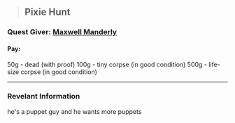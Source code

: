 >## Pixie Hunt

### Quest Giver: [Maxwell Manderly](../Characters/NPCs/Maxwell%20Manderly.md)

#### Pay: 
50g - dead (with proof)
100g - tiny corpse (in good condition)
500g - life-size corpse (in good condition)

***

### Revelant Information

he's a puppet guy and he wants more puppets